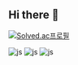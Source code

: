 ## Hi there 👋

[![Solved.ac프로필](http://mazassumnida.wtf/api/v2/generate_badge?boj=mastermath)](https://solved.ac/mastermath)
<br>

![js](https://img.shields.io/badge/Python-3776AB?style=for-the-badge&logo=python&logoColor=white)
![js](https://img.shields.io/badge/C%2B%2B-00599C?style=for-the-badge&logo=c%2B%2B&logoColor=white)
![js](https://img.shields.io/badge/HTML-239120?style=for-the-badge&logo=html5&logoColor=white)

